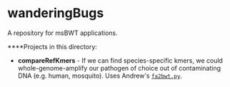 wanderingBugs
=============

A repository for msBWT applications.

****Projects in this directory:

- **compareRefKmers** - If we can find species-specific kmers, we could whole-genome-amplify our pathogen of choice out of contaminating DNA (e.g. human, mosquito). Uses Andrew's [`fa2bwt.py`](https://github.com/andrewparkermorgan/snoop).
